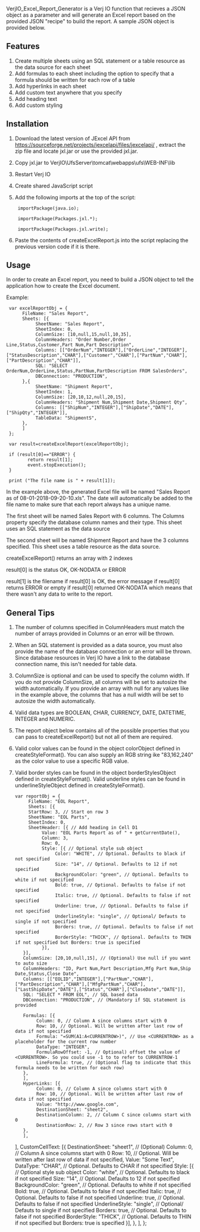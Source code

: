 VerjIO_Excel_Report_Generator is a Verj IO function that recieves a JSON object as a parameter and will generate an Excel report based on the provided JSON "recipe" to build the report. A sample JSON object is provided below. 

Features
--------
1. Create multiple sheets using an SQL statement or a table resource as the data source for each sheet
2. Add formulas to each sheet including the option to specify that a formula should be written for each row of a table
3. Add hyperlinks in each sheet
4. Add custom text anywhere that you specify
5. Add heading text
6. Add custom styling

Installation
------------
1. Download the latest version of JExcel API from https://sourceforge.net/projects/jexcelapi/files/jexcelapi/ , extract the zip file and locate jxl.jar or use the provided jxl.jar.
2. Copy jxl.jar to VerjIO\UfsServer\tomcat\webapps\ufs\WEB-INF\lib
3. Restart Verj IO
4. Create shared JavaScript script
5. Add the following imports at the top of the script:

        importPackage(java.io);
	
        importPackage(Packages.jxl.*);
	
        importPackage(Packages.jxl.write);
	
6. Paste the contents of createExcelReport.js into the script replacing the previous version code if it is there.

Usage
-----
In order to create an Excel report, you need to build a JSON object to tell the application how to create the Excel document.

Example:

     var excelReportObj = {
          FileName: "Sales Report",
          Sheets: [{ 
               SheetName: "Sales Report", 
               SheetIndex: 0,
               ColumnSize: [10,null,15,null,10,35], 
               ColumnHeaders: "Order Number,Order Line,Status,Customer,Part Num,Part Description",
               Columns: [["OrderNum","INTEGER"],["OrderLine","INTEGER"],["StatusDescription","CHAR"],["Customer","CHAR"],["PartNum","CHAR"],["PartDescription","CHAR"]],
               SQL: "SELECT OrderNum,OrderLine,Status,PartNum,PartDescription FROM SalesOrders",
               DBConnection: "PRODUCTION",
          },{ 
               SheetName: "Shipment Report", 
               SheetIndex: 1,
               ColumnSize: [20,10,12,null,20,15], 
               ColumnHeaders: "Shipment Num,Shipment Date,Shipment Qty",
               Columns: [["ShipNum","INTEGER"],["ShipDate","DATE"],["ShipQty","INTEGER"]],
               TableData: "ShipmentS",
          },
          ]
     };
     
     var result=createExcelReport(excelReportObj);

     if (result[0]=="ERROR") {
	        return result[1];
	        event.stopExecution();
     }
     
     print ("The file name is " + result[1]);

In the example above, the generated Excel file will be named "Sales Report as of 08-01-2018-09-20-10.xls". The date will automatically be added to the file name to make sure that each report always has a unique name.

The first sheet will be named Sales Report with 6 columns. The Columns property specify the database column names and their type. This sheet uses an SQL statement as the data source

The second sheet will be named Shipment Report and have the 3 columns specified. This sheet uses a table resource as the data source.

createExcelReport() returns an array with 2 indexes

result[0] is the status OK, OK-NODATA or ERROR

result[1] is the filename if result[0] is OK, the error message if result[0] returns ERROR or empty if result[0] returned OK-NODATA which means that there wasn't any data to write to the report.

General Tips
------------

1. The number of columns specified in ColumnHeaders must match the number of arrays provided in Columns or an error will be thrown.

2. When an SQL statement is provided as a data source, you must also provide the name of the database connection or an error will be thrown. Since database resources in Verj IO have a link to the database connection name, this isn't needed for table data.

3. ColumnSize is optional and can be used to specify the column width. If you do not provide ColumnSize, all columns will be set to autosize the width automatically. If you provide an array with null for any values like in the example above, the columns that has a null width will be set to autosize the width automatically.

4. Valid data types are BOOLEAN, CHAR, CURRENCY, DATE, DATETIME, INTEGER and NUMERIC.

5. The report object below contains all of the possible properties that you can pass to createExcelReport()
but not all of them are required.

6. Valid color values can be found in the object colorObject defined in createStyleFormat(). You can also supply an RGB string ike "83,162,240" as the color value to use a specific RGB value.

7. Valid border styles can be found in the object borderStylesObject defined in createStyleFormat(). Valid underline styles can be found in underlineStyleObject defined in createStyleFormat().

       var reportObj = {
            FileName: "EOL Report",
            Sheets: [{ 
            StartRow: 3, // Start on row 3
            SheetName: "EOL Parts",
            SheetIndex: 0,
            SheetHeader: [{ // Add heading in Cell D1
                 Value: "EOL Parts Report as of " + getCurrentDate(),
                 Column: 3,
                 Row: 0,
                 Style: [{ // Optional style sub object
                      Color: "WHITE", // Optional. Defaults to black if not specified
                      Size: "14", // Optional. Defaults to 12 if not specified
                      BackgroundColor: "green", // Optional. Defaults to white if not specified
                      Bold: true, // Optional. Defaults to false if not specified
                      Italic: true, // Optional. Defaults to false if not specified
                      Underline: true, // Optional. Defaults to false if not specified
                      UnderlineStyle: "single", // Optional/ Defauts to single if not specified
                      Borders: true, // Optional. Defaults to false if not specified
                      BorderStyle: "THICK", // Optional. Defaults to THIN if not specified but Borders: true is specified
                 }],
          }], 
          ColumnSize: [20,10,null,15], // (Optional) Use null if you want to auto size         
          ColumnHeaders: "ID, Part Num,Part Description,Mfg Part Num,Ship Date,Status,Close Date",
          Columns: [["EOLID","INTEGER"],["PartNum","CHAR"],["PartDescription","CHAR"],["MfgPartNum","CHAR"],["LastShipDate","DATE"],["Status","CHAR"],["CloseDate","DATE"]],
          SQL: "SELECT * FROM EOL", // SQL based data
          DBConnection: "PRODUCTION", // (Mandatory if SQL statement is provided
          
          Formulas: [{
               Column: 0, // Column A since columns start with 0
               Row: 10, // Optional. Will be written after last row of data if not specified               
               Formula: "=SUM(A1:A<CURRENTROW>)", // Use <CURRENTROW> as a placeholder for the current row number
               DataType: "INTEGER",
               FormulaRowOffset: -1, // Optional) offset the value of <CURRENTROW>. So you could use -1 to to refer to CURRENTROW-1
               LineFormula: true, // (Optional flag to indicate that this formula needs to be written for each row)
          },
          ],
          HyperLinks: [{
               Column: 0, // Column A since columns start with 0
               Row: 10, // Optional. Will be written after last row of data if not specified               
               Value: "http://www.google.com",
               DestinationSheet: "sheet2",
               DestinationColumn: 2, // Column C since columns start with 0
               DestinationRow: 2, // Row 3 since rows start with 0
          },
          ],
     ],
     CustomCellText: [{
          DestinationSheet: "sheet1", // (Optional)
          Column: 0, // Column A since columns start with 0
          Row: 10, // Optional. Will be written after last row of data if not specified,
          Value: "Some Text",
          DataType: "CHAR", // Optional. Defaults to CHAR if not specified
          Style: [{ // Optional style sub object
               Color: "white", // Optional. Defaults to black if not specified
               Size: "14", // Optional. Defaults to 12 if not specified
               BackgroundColor: "green", // Optional. Defaults to white if not specified
               Bold: true, // Optional. Defaults to false if not specified
               Italic: true, // Optional. Defaults to false if not specified
               Underline: true, // Optional. Defaults to false if not specified
               UnderlineStyle: "single", // Optional/ Defauts to single if not specified
               Borders: true, // Optional. Defaults to false if not specified
               BorderStyle: "THICK", // Optional. Defaults to THIN if not specified but Borders: true is specified
          }],
          },
          ],
};
